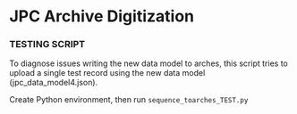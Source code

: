 # JPC Archive Digitization

### TESTING SCRIPT

To diagnose issues writing the new data model to arches, this script tries to upload a single test record using the 
new data model (jpc_data_model4.json).

Create Python environment, then run `sequence_toarches_TEST.py`
